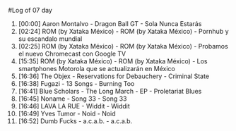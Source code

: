 #Log of 07 day

1. [00:00] Aaron Montalvo - Dragon Ball GT - Sola Nunca Estarás
1. [02:24] ROM (by Xataka México) - ROM (by Xataka México) - Pornhub y su escandalo mundial
1. [02:25] ROM (by Xataka México) - ROM (by Xataka México) - Probamos el nuevo Chromecast con Google TV
1. [15:35] ROM (by Xataka México) - ROM (by Xataka México) - Los smartphones Motorola que se actualizarán en México
1. [16:36] The Objex - Reservations for Debauchery - Criminal State
1. [16:38] Fugazi - 13 Songs - Burning Too
1. [16:41] Blue Scholars - The Long March - EP - Proletariat Blues
1. [16:45] Noname - Song 33 - Song 33
1. [16:46] LAVA LA RUE - Widdit - Widdit
1. [16:49] Yves Tumor - Noid - Noid
1. [16:52] Dumb Fucks - a.c.a.b. - a.c.a.b.
